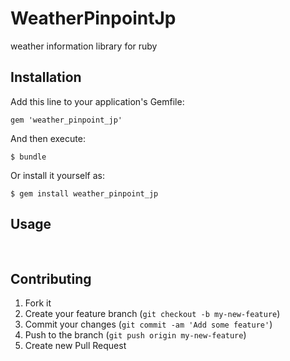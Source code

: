 # WeatherPinpointJp

weather information library for ruby

## Installation

Add this line to your application's Gemfile:

    gem 'weather_pinpoint_jp'

And then execute:

    $ bundle

Or install it yourself as:

    $ gem install weather_pinpoint_jp

## Usage

<pre>

</pre>

## Contributing

1. Fork it
2. Create your feature branch (`git checkout -b my-new-feature`)
3. Commit your changes (`git commit -am 'Add some feature'`)
4. Push to the branch (`git push origin my-new-feature`)
5. Create new Pull Request
